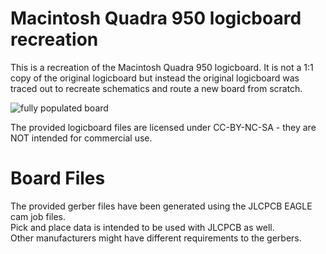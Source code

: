 # Macintosh Quadra 950 logicboard recreation
This is a recreation of the Macintosh Quadra 950 logicboard.
It is not a 1:1 copy of the original logicboard but instead the original logicboard was traced out to recreate schematics and route a new board from scratch.

![fully populated board](/Quadra950_populated.jpg)

The provided logicboard files are licensed under CC-BY-NC-SA - they are NOT intended for commercial use.

# Board Files

The provided gerber files have been generated using the JLCPCB EAGLE cam job files.  
Pick and place data is intended to be used with JLCPCB as well.  
Other manufacturers might have different requirements to the gerbers.  
